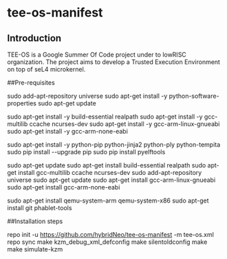 # tee-os-manifest
## Introduction
TEE-OS is a Google Summer Of Code project under to lowRISC organization. The project aims to develop a Trusted Execution Environment on top of
seL4 microkernel.

##Pre-requisites

sudo add-apt-repository universe
sudo apt-get install -y python-software-properties
sudo apt-get update

sudo apt-get install -y build-essential realpath
sudo apt-get install -y gcc-multilib ccache ncurses-dev
sudo apt-get install -y gcc-arm-linux-gnueabi
sudo apt-get install -y gcc-arm-none-eabi

sudo apt-get install -y python-pip python-jinja2 python-ply  python-tempita
sudo pip install --upgrade pip
sudo pip install pyelftools

sudo apt-get update
sudo apt-get install build-essential realpath
sudo apt-get install gcc-multilib ccache ncurses-dev
sudo add-apt-repository universe
sudo apt-get update
sudo apt-get install gcc-arm-linux-gnueabi
sudo apt-get install gcc-arm-none-eabi

sudo apt-get install qemu-system-arm qemu-system-x86
sudo apt-get install git phablet-tools

##Installation steps

repo init -u https://github.com/hybridNeo/tee-os-manifest -m tee-os.xml
repo sync
make kzm_debug_xml_defconfig
make silentoldconfig
make
make simulate-kzm
